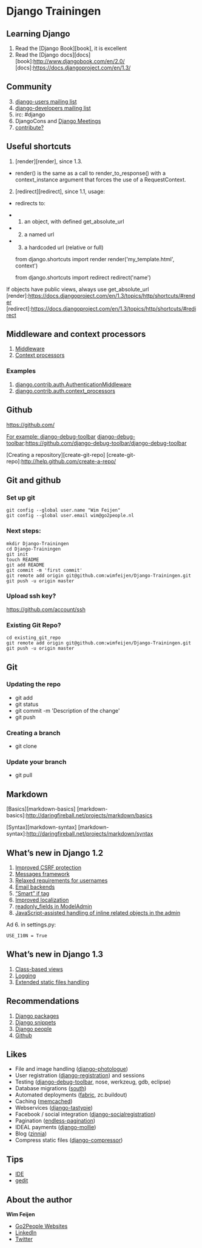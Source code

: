 Django Trainingen
=================

Learning Django
------------
1. Read the [Django Book][book], it is excellent
2. Read the [Django docs][docs]
[book]:http://www.djangobook.com/en/2.0/
[docs]:https://docs.djangoproject.com/en/1.3/

Community
---
3. [django-users mailing list][django-users]
4. [django-developers mailing list][django-developers]
5. irc: #django
6. DjangoCons and [Django Meetings][meetings]
7. [contribute?][contribute]

[django-users]:http://groups.google.com/group/django-users
[django-developers]:http://groups.google.com/group/django-developers
[meetings]:http://wiki.python.org/moin/DjangoMeetingNL
[contribute]:https://docs.djangoproject.com/en/1.3/#the-django-open-source-project

Useful shortcuts
----------------
1. [render][render], since 1.3. 
  - render() is the same as a call to render_to_response() with a context_instance argument that forces the use of a RequestContext.

2. [redirect][redirect], since 1.1, usage:      
 - redirects to:
 - 1. an object, with defined get_absolute_url
 - 2. a named url
 - 3. a hardcoded url (relative or full)

    from django.shortcuts import render
    render('my_template.html', context')

    from django.shortcuts import redirect
    redirect('name')

If objects have public views, always use get_absolute_url
[render]:https://docs.djangoproject.com/en/1.3/topics/http/shortcuts/#render
[redirect]:https://docs.djangoproject.com/en/1.3/topics/http/shortcuts/#redirect

Middleware and context processors
------------------------

1. [Middleware][middleware]
2. [Context processors][context_processors]

### Examples
1. [django.contrib.auth.AuthenticationMiddleware][auth-middleware]
2. [django.contrib.auth.context_processors][auth-processor]

[middleware]:https://docs.djangoproject.com/en/1.3/topics/http/middleware/
[context_processors]:https://docs.djangoproject.com/en/dev/ref/templates/api/#writing-your-own-context-processors

[auth-middleware]:https://github.com/django/django/blob/master/django/contrib/auth/middleware.py
[auth-processor]:https://github.com/django/django/blob/master/django/contrib/auth/context_processors.py


Github
------
https://github.com/

[For example: django-debug-toolbar][django-debug-toolbar]
[django-debug-toolbar]:https://github.com/django-debug-toolbar/django-debug-toolbar

[Creating a repository][create-git-repo]
[create-git-repo]:http://help.github.com/create-a-repo/

Git and github
--------------
### Set up git
    git config --global user.name "Wim Feijen"
    git config --global user.email wim@go2people.nl
        
### Next steps:
    mkdir Django-Trainingen
    cd Django-Trainingen
    git init
    touch README
    git add README
    git commit -m 'first commit'
    git remote add origin git@github.com:wimfeijen/Django-Trainingen.git
    git push -u origin master

### Upload ssh key?
https://github.com/account/ssh
      
### Existing Git Repo?
    cd existing_git_repo
    git remote add origin git@github.com:wimfeijen/Django-Trainingen.git
    git push -u origin master

Git
---

### Updating the repo
- git add
- git status
- git commit -m 'Description of the change'
- git push

### Creating a branch
- git clone

### Update your branch
- git pull


Markdown
--------
[Basics][markdown-basics]
[markdown-basics]:http://daringfireball.net/projects/markdown/basics

[Syntax][markdown-syntax]
[markdown-syntax]:http://daringfireball.net/projects/markdown/syntax

What’s new in Django 1.2
------------------------
1. [Improved CSRF protection][csrf]
2. [Messages framework][messages]
3. [Relaxed requirements for usernames][usernames]
4. [Email backends][email backends]
5. [“Smart” if tag][if]
6. [Improved localization][l10n]
7. [readonly_fields in ModelAdmin][readonly]
8. [JavaScript-assisted handling of inline related objects in the admin][inline]

Ad 6. in settings.py:

    USE_I10N = True 

[csrf]:https://docs.djangoproject.com/en/1.3/ref/contrib/csrf/
[messages]:https://docs.djangoproject.com/en/1.3/ref/contrib/messages/
[usernames]:https://docs.djangoproject.com/en/dev/releases/1.2/#relaxed-requirements-for-usernames
[email backends]:https://docs.djangoproject.com/en/dev/topics/email/#topic-email-backends
[if]:https://docs.djangoproject.com/en/dev/releases/1.2/#smart-if-tag
[l10n]:https://docs.djangoproject.com/en/dev/topics/i18n/localization/#format-localization
[readonly]:https://docs.djangoproject.com/en/dev/releases/1.2/#readonly-fields-in-modeladmin
[inline]: https://docs.djangoproject.com/en/dev/releases/1.2/#javascript-assisted-handling-of-inline-related-objects-in-the-admin

What’s new in Django 1.3
------------------------

1. [Class-based views][class-based-views]
2. [Logging][logging]
3. [Extended static files handling][static]

[class-based-views]:https://docs.djangoproject.com/en/1.3/topics/class-based-views/
[logging]:https://docs.djangoproject.com/en/1.3/topics/logging/
[static]:https://docs.djangoproject.com/en/1.3/ref/contrib/staticfiles/

Recommendations
---------------
1. [Django packages][packages]
2. [Django snippets][snippets]
3. [Django people][people]
4. [Github][github]

[snippets]:http://djangosnippets.org/
[packages]:http://djangopackages.com/
[people]:http://djangopeople.net/
[github]:https://github.com

Likes
-----
- File and image handling ([django-photologue][photologue])
- User registration ([django-registration][registration]) and sessions
- Testing ([django-debug-toolbar][django-debug-toolbar], nose, werkzeug, gdb, eclipse)
- Database migrations ([south][south])
- Automated deployments ([fabric][fabric], zc.buildout)
- Caching ([memcached][memcached])
- Webservices ([django-tastypie][tastypie])
- Facebook / social integration ([django-socialregistration][social])
- Pagination ([endless-pagination][pagination])
- IDEAL payments ([django-mollie][mollie]) 
- Blog ([zinnia][zinnia])
- Compress static files ([django-compressor][compressor])

[photologue]:http://code.google.com/p/django-photologue/
[registration]:https://bitbucket.org/ubernostrum/django-registration/
[django-debug-toolbar]:https://github.com/django-debug-toolbar/django-debug-toolbar
[south]:http://south.aeracode.org/docs/installation.html
[memcached]:https://docs.djangoproject.com/en/dev/topics/cache/
[tastypie]:https://github.com/toastdriven/django-tastypie
[social]:http://pypi.python.org/pypi/django-socialregistration/0.4.5
[pagination]:http://code.google.com/p/django-endless-pagination/
[mollie]:https://github.com/peeb/django-mollie-ideal
[zinnia]:https://github.com/Fantomas42/django-blog-zinnia
[compressor]:https://github.com/jezdez/django_compressor
[fabric]:http://docs.fabfile.org/en/1.2.2/index.html

Tips
----

- [IDE][ide]
- [gedit][gedit]

[ide]:http://groups.google.com/group/django-users/browse_thread/thread/6705476b48c146b6/b02b6b5c09a3af16?q=gedit&lnk=ol&
[gedit]:http://www.micahcarrick.com/gedit-as-a-django-ide-for-linux.html

About the author
----------------

**Wim Feijen**

- [Go2People Websites][go2people]
- [LinkedIn][linkedin]
- [Twitter][twitter]

[go2people]:http://www.go2people.nl
[linkedin]:http://www.linkedin.com/profile/view?id=10669566
[twitter]:http://twitter.com/#!/wimfeijen



